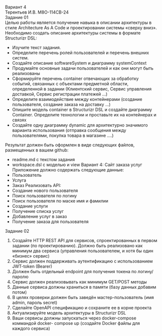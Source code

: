 Вариант 4  
Терентьев И.В. М8О-114СВ-24  
Задание 01  
Целью работы является получение навыка в описании архитектуры в стиле Architecture As A Code и проектировании системы «сверху вниз».  
Необходимо создать описание архитектуры системы в формате Structurizr DSL:
- Изучите текст задания.
- Определите перечень ролей пользователей и перечень внешних систем.
- Создайте описание softwareSystem и диаграмму systemContext
- Продумайте основные задачи пользователей и как они могут быть реализованы
- Сформируйте перечень container отвечающих за обработку событий, связанных с объектами предметной области, определенной в задании (Клиентский сервис, Сервис управления доставкой, Сервис регистрации платежей …)
- Определите взаимодействие между контейнерами (создание пользователя, создание заказа на доставку …)
- Опишите модель container в Structurizr DSL и создайте диаграмму Container. Определите технологии и проставьте их на контейнерах и связях
- Создайте одну диаграмму dynamic для архитектурно значимого варианта использования (отправка сообщения между пользователями, покупка товара в магазине ….)

Результат должен быть оформлен в виде следующих файлов, размещенных в вашем github:
- readme.md с текстом задания
- workspace.dsl с моделью и view
Вариант 4:
Сайт заказа услуг
Приложение должно содержать следующие данные:
- Пользователь
- Услуга
- Заказ
Реализовать API:
- Создание нового пользователя
- Поиск пользователя по логину
- Поиск пользователя по маске имя и фамилии
- Создание услуги
- Получение списка услуг
- Добавление услуг в заказ
- Получение заказа для пользователя

Задание 02
1. Создайте HTTP REST API для сервисов, спроектированных в первом задании (по
проектированию). Должно быть реализовано как минимум два сервиса
(управления пользователем, и хотя бы один «бизнес» сервис)
2. Сервис должен поддерживать аутентификацию с использованием JWT-token
(Bearer)
3. Должен быть отдельный endpoint для получения токена по логину/паролю
4. Сервис должен реализовывать как минимум GET/POST методы
5. Данные сервиса должны храниться в памяти (базу данных добавим потом)
6. В целях проверки должен быть заведён мастер-пользователь (имя admin,
пароль secret)
7. Сделайте OpenAPI спецификацию и сохраните ее в корне проекта
8. Актуализируйте модель архитектуры в Structurizr DSL
9. Ваши сервисы должны запускаться через docker-compose коммандой docker-
compose up (создайте Docker файлы для каждого сервиса)
